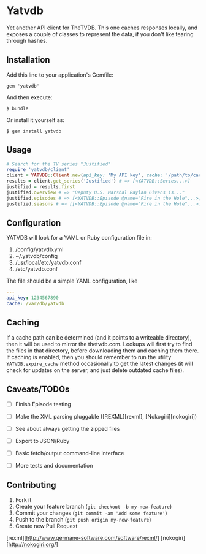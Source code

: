 # Yatvdb

Yet another API client for TheTVDB. This one caches responses locally, and
exposes a couple of classes to represent the data, if you don't like tearing
through hashes.

## Installation

Add this line to your application's Gemfile:

    gem 'yatvdb'

And then execute:

    $ bundle

Or install it yourself as:

    $ gem install yatvdb

## Usage

```ruby
# Search for the TV series "Justified"
require 'yatvdb/client'
client = YATVDB::Client.new(api_key: 'My API key', cache: '/path/to/cache')
results = client.get_series('Justified') # => [<YATVDB::Series...>]
justified = results.first
justified.overview # => "Deputy U.S. Marshal Raylan Givens is..."
justified.episodes # => [<YATVDB::Episode @name="Fire in the Hole"...>, ...]
justified.seasons # => [[<YATVDB::Episode @name="Fire in the Hole"...>...], ...]
```

## Configuration

YATVDB will look for a YAML or Ruby configuration file in:

1. /config/yatvdb.yml
2. ~/.yatvdb/config
3. /usr/local/etc/yatvdb.conf
4. /etc/yatvdb.conf

The file should be a simple YAML configuration, like

```yaml
---
api_key: 1234567890
cache: /var/db/yatvdb
```

## Caching

If a cache path can be determined (and it points to a writeable directory), then
it will be used to mirror the thetvdb.com. Lookups will first try to find the
files in that directory, before downloading them and caching them there. If
caching is enabled, then you should remember to run the utility
`YATVDB.expire_cache` method occasionally to get the latest changes (it will
check for updates on the server, and just delete outdated cache files).

## Caveats/TODOs

* [ ] Finish Episode testing
* [ ] Make the XML parsing pluggable ([REXML][rexml], [Nokogiri][nokogiri])
* [ ] See about always getting the zipped files
* [ ] Export to JSON/Ruby
* [ ] Basic fetch/output command-line interface
* [ ] More tests and documentation


## Contributing

1. Fork it
2. Create your feature branch (`git checkout -b my-new-feature`)
3. Commit your changes (`git commit -am 'Add some feature'`)
4. Push to the branch (`git push origin my-new-feature`)
5. Create new Pull Request

[rexml][http://www.germane-software.com/software/rexml/]
[nokogiri][http://nokogiri.org/]
